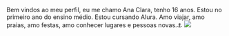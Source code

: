 Bem vindos ao meu perfil, eu me chamo Ana Clara, tenho 16 anos. Estou no primeiro ano do ensino médio. 
Estou cursando Alura.
Amo viajar, amo praias, amo festas, amo conhecer lugares e pessoas novas.⚓
![](https://media1.tenor.com/m/XEVR-Nxz7xgAAAAC/mochi-mochimochi.gif)
